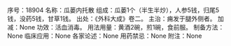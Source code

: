 序号：18904
名称：瓜蒌内托散
组成：瓜蒌1个（半生半炒），人参5钱，归尾5钱，没药5钱，甘草1钱。
出处：《外科大成》卷二。
主治：痈发于腿外侧者。
加减：None
功效：活血消毒。
用法用量：黄酒2碗，煎1碗，食前服。
制备方法：None
临床应用：None
各家论述：None
用药禁忌：None
附注：None
